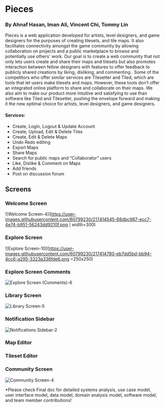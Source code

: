 # Pieces
### By Ahnaf Hasan, Iman Ali, Vincent Chi, Tommy Lin

Pieces is a web application developed for artists, level designers, and game designers for the purposes of creating tilesets, and tile maps. It also facilitates connectivity amongst the game community by allowing collaboration on projects and a public marketplace to browse and potentially use others' work. Our goal is to create a web community that not only lets users create and share their maps and tilesets but also promotes interaction between fellow designers with features to offer feedback to publicly shared creations by liking, disliking, and commenting . Some of the competitors who offer similar services are Tilesetter and Tiled, which are tools that let users make tilesets and maps. However, these tools don’t offer an integrated online platform to share and collaborate on their maps. We also aim to make our product more intuitive and satisfying to use than software like Tiled and Tilesetter, pushing the envelope forward and making it the new optimal choice for artists, level designers, and game designers.



#### Services:
- Create, Login, Logout & Update Account
- Create, Upload, Edit & Delete Tiles
- Create, Edit &  Delete Maps 
- Undo Redo editing
- Export Maps
- Share Maps
- Search for public maps and “Collaborator” users
- Like, Dislike & Comment on Maps
- Add friends
- Post on discussion forum


## Screens

### Welcome Screen

![Welcome Screen-4](https://user-images.githubusercontent.com/60799230/217414545-68dbc987-ecc7-4e74-b951-56243dd9210f.png | width=300)


### Explore Screen
![Explore Screen-10](https://user-images.githubusercontent.com/60799230/217414780-eb7dd5bd-bb94-4cc6-a295-3323a336fde6.png =250x250)


### Explore Screen Comments
![Explore Screen (Comments)-6](https://user-images.githubusercontent.com/60799230/217415261-4036f505-5427-47ea-9a08-dbcc5f466be0.png)


### Library Screen
![Library Screen-5](https://user-images.githubusercontent.com/60799230/217415002-8e95d564-7354-4dee-b649-d8126ef78a8a.png)

### Notification Sidebar
![Notifications Sidebar-2](https://user-images.githubusercontent.com/60799230/217415020-1afd2542-19a1-412a-af35-1d5785a994fb.png)


### Map Editor

### Tileset Editor


### Community Screen
![Community Screen-4](https://user-images.githubusercontent.com/60799230/217415109-2222559d-530d-4b89-b2f5-8ca12687dfd7.png)



*Please check Final doc for detailed systems analysis, use case model, user interface model, data model, domain analysis model, software model, and team member contributions!

